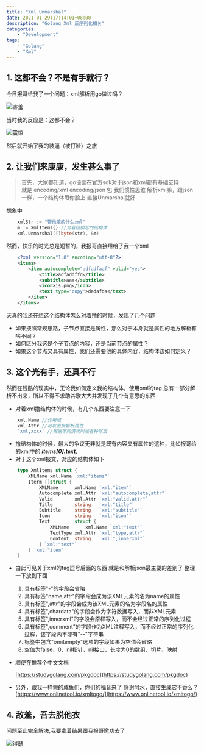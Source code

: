 ```yaml
---
title: "Xml Unmarshal"
date: 2021-01-29T17:14:01+08:00
description: "Golang Xml 反序列化相关"
categories:
    - "Development"
tags:
    - "Golang"
    - "Xml"
---
```



## 1. 这都不会？不是有手就行？

今日报哥给我了一个问题：xml解析用go做过吗？

![害羞](https://gitee.com/luanruisong/blog_img/raw/master//20210129171908.png)

当时我的反应是：这都不会？

![震惊](https://gitee.com/luanruisong/blog_img/raw/master//20210129172846.png)

然后就开始了我的装逼（被打脸）之旅

## 2. 让我们来康康，发生甚么事了

> 首先，大家都知道，go语言在官方sdk对于json和xml都有基础支持  
就是  encoding/xml encoding/json 包
我们惯性思维 解析xml嘛，跟json一样，一个结构体甩你脸上 直接Unmarshal就好

想象中

```go
    xmlStr := "管他娘的什么xml"
    m := XmlItems{} //对着结构写的结构体
    xml.Unmarshal([]byte(str), &m)
```

然而，快乐的时光总是短暂的，我报哥直接甩给了我一个xml

```xml
    <?xml version="1.0" encoding="utf-8"?>
    <items>
        <item autocomplete="adfadfaaf" valid="yes">
            <title>adfaddffd</title>
            <subtitle>aaa</subtitle>
            <icon>is.png</icon>
            <text type="copy">dadafda</text>
        </item>
    </items>
```

天真的我还在想这个结构体怎么对着撸的时候，发现了几个问题

* 如果按照常规思路，子节点直接是属性，那么对于本身就是属性的地方解析有啥不同？
* 如何区分我这是个子节点的内容，还是当前节点的属性？
* 如果这个节点又具有属性，我们还需要他的具体内容，结构体该如何定义？

## 3. 这个光有手，还真不行

然而在残酷的现实中，无论我如何定义我的结构体，使用xml的tag 总有一部分解析不出来，所以不得不求助谷歌大大并发现了几个有意思的东西

* 对着xml撸结构体的时候，有几个东西要注意一下
  
```go
    xml.Name //作用域
    xml.Attr //可以直接解析属性
    `xml,xxxx` //根据不同情况附加各种写法
```

* 撸结构体的时候，最大的争议无非就是既有内容又有属性的这种，比如报哥给的xml中的 ***items[0].text,***
* 对于这个xml报文，对应的结构体如下
  
```go
    type XmlItems struct {
        XMLName xml.Name `xml:"items"`
        Iterm []struct {
            XMLName      xml.Name `xml:"item"`
            Autocomplete xml.Attr `xml:"autocomplete,attr"`
            Valid        xml.Attr `xml:"valid,attr"`
            Title        string   `xml:"title"`
            Subtitle     string   `xml:"subtitle"`
            Icon         string   `xml:"icon"`
            Text         struct {
                XMLName      xml.Name `xml:"text"`
                TextType xml.Attr `xml:"type,attr"`
                Content  string   `xml:",innerxml"`
            } `xml:"text"`
        } `xml:"item"`
    }
```

* 由此可见关于xml的tag逗号后面的东西  就是和解析json最主要的差别了 整理一下放到下面
  
   1. 具有标签"-"的字段会省略
   2. 具有标签"name,attr"的字段会成为该XML元素的名为name的属性
   3. 具有标签",attr"的字段会成为该XML元素的名为字段名的属性
   4. 具有标签",chardata"的字段会作为字符数据写入，而非XML元素
   5. 具有标签",innerxml"的字段会原样写入，而不会经过正常的序列化过程
   6. 具有标签",comment"的字段作为XML注释写入，而不经过正常的序列化过程，该字段内不能有"--"字符串
   7. 标签中包含"omitempty"选项的字段如果为空值会省略
   8. 空值为false、0、nil指针、nil接口、长度为0的数组、切片、映射

* 顺便在推荐个中文文档

    [https://studygolang.com/pkgdoc](https://studygolang.com/pkgdoc)

* 另外，跟我一样懒的咸鱼们，你们的福音来了
    感谢阿水，直接生成它不香么？
    [https://www.onlinetool.io/xmltogo/](https://www.onlinetool.io/xmltogo/)

## 4. 敌羞，吾去脱他衣

问题至此完全解决,我要拿着结果跟我报哥邀功去了

![得瑟](https://gitee.com/luanruisong/blog_img/raw/master//20210129175003.png)
